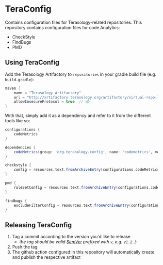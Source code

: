 # TeraConfig

Contains configuration files for Terasology-related repositories. This repository contains configuration files for code Analytics: 

* CheckStyle
* FindBugs
* PMD

## Using TeraConfig

Add the Terasology Artifactory to `repositories` in your gradle build file (e.g. `build.gradle`):
```gradle
maven {
    name = "Terasology Artifactory"
    url = "http://artifactory.terasology.org/artifactory/virtual-repo-live"
    allowInsecureProtocol = true  // 😱
}
```

With that, simply add it as a dependency and refer to it from the different tools like so:

```gradle
configurations {
    codeMetrics
}

dependencies {
    codeMetrics(group: 'org.terasology.config', name: 'codemetrics', version: '1.6.3', ext: 'zip')
}

checkstyle {
    config = resources.text.fromArchiveEntry(configurations.codeMetrics, "checkstyle/checkstyle.xml")
}

pmd {
    ruleSetConfig = resources.text.fromArchiveEntry(configurations.codeMetrics, "pmd/pmd.xml")
}

findbugs {
    excludeFilterConfig = resources.text.fromArchiveEntry(configurations.codeMetrics, "findbugs/findbugs-exclude.xml")
}
```

## Releasing TeraConfig

1. Tag a commit according to the version you'd like to release
   - _the tag should be valid [SemVer](https://semver.org/#semantic-versioning-specification-semver) prefixed with `v`, e.g. `v1.2.3`_
2. Push the tag
3. The github action configured in this repository will automatically create and publish the respective artifact
